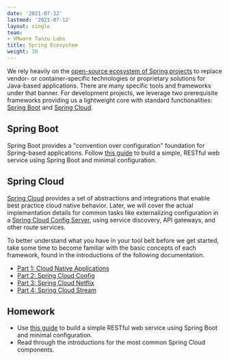 ```yaml
---
date: '2021-07-12'
lastmod: '2021-07-12'
layout: single
team:
- VMware Tanzu Labs
title: Spring Ecosystem
weight: 30
---
```


We rely heavily on the [open-source ecosystem of Spring projects](https://spring.io/) to replace vendor- or container-specific technologies or proprietary solutions for Java-based applications. There are many specific tools and frameworks under that banner. For development projects, we leverage two prerequisite frameworks providing us a lightweight core with standard functionalities: [Spring Boot](https://spring.io/projects/spring-boot) and [Spring Cloud](http://projects.spring.io/spring-cloud/).

## Spring Boot

Spring Boot provides a "convention over configuration" foundation for Spring-based applications. Follow [this guide](https://spring.io/guides/gs/spring-boot/) to build a simple, RESTful web service using Spring Boot and minimal configuration.

## Spring Cloud

[Spring Cloud](http://projects.spring.io/spring-cloud/) provides a set of abstractions and integrations that enable best practice cloud native behavior. Later, we will cover the actual implementation details for common tasks like externalizing configuration in a [Spring Cloud Config Server](https://cloud.spring.io/spring-cloud-config/reference/html/#_spring_cloud_config_server), using service discovery, API gateways, and other route services.

To better understand what you have in your tool belt before we get started, take some time to become familiar with the basic concepts of each framework, found in the introductions of the following documentation.

* [Part 1: Cloud Native Applications](https://cloud.spring.io/spring-cloud-static/spring-cloud.html#_cloud_native_applications)
* [Part 2: Spring Cloud Config](https://cloud.spring.io/spring-cloud-static/spring-cloud.html#_spring_cloud_config)
* [Part 3: Spring Cloud Netflix](https://cloud.spring.io/spring-cloud-static/spring-cloud.html#_spring_cloud_netflix) 
* [Part 4: Spring Cloud Stream](https://cloud.spring.io/spring-cloud-static/spring-cloud.html#_spring_cloud_stream)

## Homework

- Use [this guide](https://spring.io/guides/gs/spring-boot/) to build a simple RESTful web service using Spring Boot and minimal configuration.
- Read through the introductions for the most common Spring Cloud components.